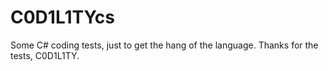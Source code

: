 # C0D1L1TYcs
Some C# coding tests, just to get the hang of the language.  Thanks for the tests, C0D1L1TY.
